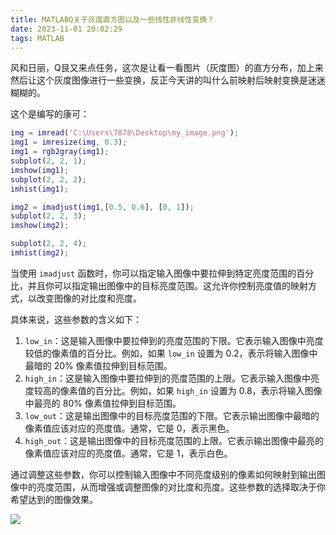 ```yaml
---
title: MATLABQ关于灰度直方图以及一些线性非线性变换？
date: 2023-11-01 20:02:29
tags: MATLAB
---
```


风和日丽，Q艮又来点任务，这次是让看一看图片（灰度图）的直方分布，加上来然后让这个灰度图像进行一些变换，反正今天讲的叫什么前映射后映射变换是迷迷糊糊的。

这个是编写的康可：

```matlab
img = imread('C:\Users\7878\Desktop\my_image.png');
img1 = imresize(img, 0.3);
img1 = rgb2gray(img1);
subplot(2, 2, 1);
imshow(img1);
subplot(2, 2, 2);
imhist(img1);

img2 = imadjust(img1,[0.5, 0.6], [0, 1]);
subplot(2, 2, 3);
imshow(img2);

subplot(2, 2, 4);
imhist(img2);
```

当使用 `imadjust` 函数时，你可以指定输入图像中要拉伸到特定亮度范围的百分比，并且你可以指定输出图像中的目标亮度范围。这允许你控制亮度值的映射方式，以改变图像的对比度和亮度。

具体来说，这些参数的含义如下：

1. `low_in`：这是输入图像中要拉伸到的亮度范围的下限。它表示输入图像中亮度较低的像素值的百分比。例如，如果 `low_in` 设置为 0.2，表示将输入图像中最暗的 20% 像素值拉伸到目标范围。
2. `high_in`：这是输入图像中要拉伸到的亮度范围的上限。它表示输入图像中亮度较高的像素值的百分比。例如，如果 `high_in` 设置为 0.8，表示将输入图像中最亮的 80% 像素值拉伸到目标范围。
3. `low_out`：这是输出图像中的目标亮度范围的下限。它表示输出图像中最暗的像素值应该对应的亮度值。通常，它是 0，表示黑色。
4. `high_out`：这是输出图像中的目标亮度范围的上限。它表示输出图像中最亮的像素值应该对应的亮度值。通常，它是 1，表示白色。

通过调整这些参数，你可以控制输入图像中不同亮度级别的像素如何映射到输出图像中的亮度范围，从而增强或调整图像的对比度和亮度。这些参数的选择取决于你希望达到的图像效果。



![](../images/qg-1699076069906-1.jpg)
